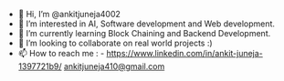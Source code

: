 - 👋 Hi, I’m @ankitjuneja4002
- 👀 I’m interested in AI, Software development and Web development.
- 🌱 I’m currently learning Block Chaining and Backend Development.
- 🤝 I’m looking to collaborate on real world projects :)
- 📫 How to reach me : -  https://www.linkedin.com/in/ankit-juneja-1397721b9/
                           ankitjuneja410@gmail.com

<!---
ankitjuneja4002/ankitjuneja4002 is a ✨ special ✨ repository because its `README.md` (this file) appears on your GitHub profile.
You can click the Preview link to take a look at your changes.
--->
